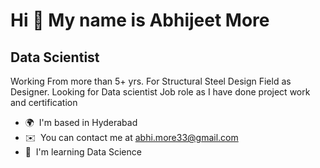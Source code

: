 Hi 👋 My name is Abhijeet More
==============================

Data Scientist
--------------

Working From more than 5+ yrs. For Structural Steel Design Field as Designer. Looking for Data scientist Job role as I have done project work and certification

* 🌍  I'm based in Hyderabad
* ✉️  You can contact me at [abhi.more33@gmail.com](mailto:abhi.more33@gmail.com)
* 🧠  I'm learning Data Science
